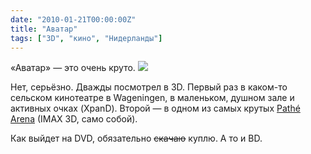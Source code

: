 ```yaml
---
date: "2010-01-21T00:00:00Z"
title: "Аватар"
tags: ["3D", "кино", "Нидерланды"]
---
```


«Аватар» — это очень круто.
![](img:1.bp.blogspot.com/-R42TFZCjvwM/T4tDT-7D5fI/AAAAAAAAOtE/l8gjtWkXzIY/s1600/avatar.jpg:a)

Нет, серьёзно. Дважды посмотрел в 3D. Первый раз в каком-то сельском кинотеатре в Wageningen, в маленьком, душном зале и активных очках (XpanD). Второй — в одном из самых крутых [Pathé Arena](http://www.pathe.nl/arena/) (IMAX 3D, само собой).

Как выйдет на DVD, обязательно ~~скачаю~~ куплю. А то и BD.
